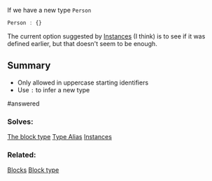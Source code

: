 If we have a new type `Person`  


```js
Person : {}
```

The current option suggested by [Instances](../Features/Instances.md) (I think) is to see if it was defined earlier, but that doesn't seem to be enough. 

## Summary

- Only allowed in uppercase starting identifiers
- Use `:` to infer a new type

#answered 
### Solves: 
[The block type](solved/The%20block%20type.md)
[Type Alias](Features/Type%20Alias.md)
[Instances](../Features/Instances.md)

### Related:
[Blocks](../Features/Blocks.md)
[Block type](../Features/Block%20type.md)

